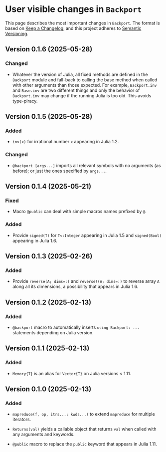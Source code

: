 # User visible changes in `Backport`

This page describes the most important changes in `Backport`. The format is based on [Keep
a Changelog](https://keepachangelog.com/en/1.1.0/), and this project adheres to [Semantic
Versioning](https://semver.org).

## Version 0.1.6 (2025-05-28)

### Changed

- Whatever the version of Julia, all fixed methods are defined in the `Backport` module
  and fall-back to calling the base method when called with other arguments than those
  expected. For example, `Backport.inv` and `Base.inv` are two different things and only
  the behavior of `Backport.inv` may change if the running Julia is too old. This avoids
  type-piracy.


## Version 0.1.5 (2025-05-28)

### Added

- `inv(x)` for irrational number `x` appearing in Julia 1.2.

### Changed

- `@backport [args...]` imports all relevant symbols with no arguments (as before); or
  just the ones specified by `args...`.


## Version 0.1.4 (2025-05-21)

### Fixed

- Macro `@public` can deal with simple macros names prefixed by `@`.

### Added

- Provide `signed(T)` for `T<:Integer` appearing in Julia 1.5 and `signed(Bool)` appearing
  in Julia 1.6.

## Version 0.1.3 (2025-02-26)

### Added

- Provide `reverse(A; dims=:)` and `reverse!(A; dims=:)` to reverse array `A` along all
  its dimensions, a possibility that appears in Julia 1.6.

## Version 0.1.2 (2025-02-13)

### Added

- `@backport` macro to automatically inserts `using Backport: ...` statements depending
  on Julia version.

## Version 0.1.1 (2025-02-13)

### Added

- `Memory{T}` is an alias for `Vector{T}` on Julia versions < 1.11.

## Version 0.1.0 (2025-02-13)

### Added

- `mapreduce(f, op, itrs...; kwds...)` to extend `mapreduce` for multiple iterators.

- `Returns(val)` yields a callable object that returns `val` when called with any
  arguments and keywords.

- `@public` macro to replace the `public` keyword that appears in Julia 1.11.
